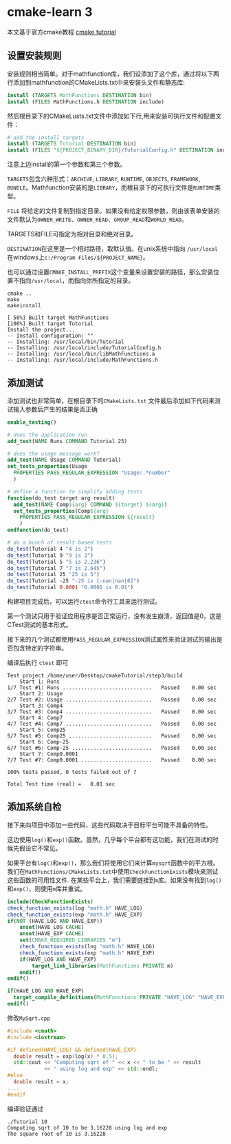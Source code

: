 # cmake-learn 3

本文基于官方cmake教程 [cmake tutorial](https://cmake.org/cmake/help/latest/guide/tutorial/index.html)



## 设置安装规则

安装规则相当简单。对于mathfunction库，我们设添加了这个库，通过将以下两行添加到mathfunction的CMakeLists.txt中来安装头文件和静态库:

```cmake
install (TARGETS MathFunctions DESTINATION bin)
install (FILES MathFunctions.h DESTINATION include)
```

然后根目录下的CMakeLusts.txt文件中添加如下行,用来安装可执行文件和配置文件：

```cmake
# add the install targets
install (TARGETS Tutorial DESTINATION bin)
install (FILES "${PROJECT_BINARY_DIR}/TutorialConfig.h" DESTINATION include)
```

注意上边install的第一个参数和第三个参数。

`TARGETS`包含六种形式：`ARCHIVE`, `LIBRARY`, `RUNTIME`, `OBJECTS`, `FRAMEWORK`,  `BUNDLE`。Mathfunction安装的是`LIBRARY`，而根目录下的可执行文件是`RUNTIME`类型。

`FILE` 将给定的文件复制到指定目录。如果没有给定权限参数，则由该表单安装的文件默认为`OWNER_WRITE`、`OWNER_READ`、`GROUP_READ`和`WORLD_READ`。

TARGETS和FILE可指定为相对目录和绝对目录。

`DESTINATION`在这里是一个相对路径，取默认值。在unix系统中指向 `/usr/local` 在windows上`c:/Program Files/${PROJECT_NAME}`。

也可以通过设置`CMAKE_INSTALL_PREFIX`这个变量来设置安装的路径，那么安装位置不指向`/usr/local`，而指向你所指定的目录。

```
cmake ..
make
makeinstall

[ 50%] Built target MathFunctions
[100%] Built target Tutorial
Install the project...
-- Install configuration: ""
-- Installing: /usr/local/bin/Tutorial
-- Installing: /usr/local/include/TutorialConfig.h
-- Installing: /usr/local/bin/libMathFunctions.a
-- Installing: /usr/local/include/MathFunctions.h
```



##  添加测试

添加测试也非常简单，在根目录下的`CMakeLists.txt` 文件最后添加如下代码来测试输入参数后产生的结果是否正确

```cmake
enable_testing()

# does the application run
add_test(NAME Runs COMMAND Tutorial 25)

# does the usage message work?
add_test(NAME Usage COMMAND Tutorial)
set_tests_properties(Usage
  PROPERTIES PASS_REGULAR_EXPRESSION "Usage:.*number"
  )

# define a function to simplify adding tests
function(do_test target arg result)
  add_test(NAME Comp${arg} COMMAND ${target} ${arg})
  set_tests_properties(Comp${arg}
    PROPERTIES PASS_REGULAR_EXPRESSION ${result}
    )
endfunction(do_test)

# do a bunch of result based tests
do_test(Tutorial 4 "4 is 2")
do_test(Tutorial 9 "9 is 3")
do_test(Tutorial 5 "5 is 2.236")
do_test(Tutorial 7 "7 is 2.645")
do_test(Tutorial 25 "25 is 5")
do_test(Tutorial -25 "-25 is [-nan|nan|0]")
do_test(Tutorial 0.0001 "0.0001 is 0.01")
```

构建项目完成后，可以运行`ctest`命令行工具来运行测试。

第一个测试只用于验证应用程序是否正常运行，没有发生崩溃，返回值是0，这是CTest测试的基本形式。

接下来的几个测试都使用`PASS_REGULAR_EXPRESSION`测试属性来验证测试的输出是否包含特定的字符串。

编译后执行 `ctest` 即可

```shell
Test project /home/user/Desktop/cmakeTutorial/step3/build
    Start 1: Runs
1/7 Test #1: Runs .............................   Passed    0.00 sec
    Start 2: Usage
2/7 Test #2: Usage ............................   Passed    0.00 sec
    Start 3: Comp4
3/7 Test #3: Comp4 ............................   Passed    0.00 sec
    Start 4: Comp7
4/7 Test #4: Comp7 ............................   Passed    0.00 sec
    Start 5: Comp25
5/7 Test #5: Comp25 ...........................   Passed    0.00 sec
    Start 6: Comp-25
6/7 Test #6: Comp-25 ..........................   Passed    0.00 sec
    Start 7: Comp0.0001
7/7 Test #7: Comp0.0001 .......................   Passed    0.00 sec

100% tests passed, 0 tests failed out of 7

Total Test time (real) =   0.01 sec
```



## 添加系统自检

接下来向项目中添加一些代码，这些代码取决于目标平台可能不具备的特性。

这边使用`log()`和`exp()`函数。虽然，几乎每个平台都有这功能，我们在测试的时候先假设它不常见。

如果平台有`log()`和`exp()`，那么我们将使用它们来计算`mysqrt`函数中的平方根。我们在`MathFunctions/CMakeLists.txt`中使用`CheckFunctionExists`模块来测试这些函数的可用性文件. 在某些平台上，我们需要链接到`m`库。如果没有找到`log()`和`exp()`，则使用`m`库并重试。

```cmake
include(CheckFunctionExists)
check_function_exists(log "math.h" HAVE_LOG)
check_function_exists(exp "math.h" HAVE_EXP)
if(NOT (HAVE_LOG AND HAVE_EXP))
	unset(HAVE_LOG CACHE)
	unset(HAVE_EXP CACHE)
	set(CMAKE_REQUIRED_LIBRARIES "m")
	check_function_exists(log "math.h" HAVE_LOG)
	check_function_exists(exp "math.h" HAVE_EXP)
	if(HAVE_LOG AND HAVE_EXP)
		target_link_libraries(MathFunctions PRIVATE m)
	endif()
endif()

if(HAVE_LOG AND HAVE_EXP)
  target_compile_definitions(MathFunctions PRIVATE "HAVE_LOG" "HAVE_EXP")
endif()
```

修改`MySqrt.cpp`

```c++
#include <cmath>
#include <iostream>

#if defined(HAVE_LOG) && defined(HAVE_EXP)
  double result = exp(log(x) * 0.5);
  std::cout << "Computing sqrt of " << x << " to be " << result
            << " using log and exp" << std::endl;
#else
  double result = x;
....
#endif
```

编译验证通过

```shell
./Tutorial 10
Computing sqrt of 10 to be 3.16228 using log and exp
The square root of 10 is 3.16228
```









